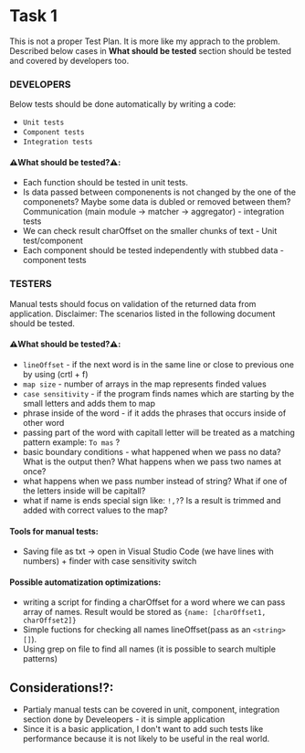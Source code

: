 # Task 1

This is not a proper Test Plan. It is more like my apprach to the problem.<br/>
Described below cases in **What should be tested** section should be tested and covered by developers too.

### DEVELOPERS

Below tests should be done automatically by writing a code:

- `Unit tests`
- `Component tests`
- `Integration tests`

#### ⚠️What should be tested?⚠️:

- Each function should be tested in unit tests.
- Is data passed between componenents is not changed by the one of the componenets? Maybe some data is dubled or removed between them?<br/>
  Communication (main module -> matcher -> aggregator) - integration tests
- We can check result charOffset on the smaller chunks of text - Unit test/component
- Each component should be tested independently with stubbed data - component tests

### TESTERS

Manual tests should focus on validation of the returned data from application.
Disclaimer: The scenarios listed in the following document should be tested.

#### ⚠️What should be tested?⚠️:

- `lineOffset` - if the next word is in the same line or close to previous one by using (crtl + f)
- `map size` - number of arrays in the map represents finded values
- `case sensitivity` - if the program finds names which are starting by the small letters and adds them to map
- phrase inside of the word - if it adds the phrases that occurs inside of other word
- passing part of the word with capitall letter will be treated as a matching pattern example: `To mas` ?
- basic boundary conditions - what happened when we pass no data? What is the output then? What happens when we pass two names at once?
- what happens when we pass number instead of string? What if one of the letters inside will be capitall?
- what if name is ends special sign like: `!,?`? Is a result is trimmed and added with correct values to the map?

#### Tools for manual tests:

- Saving file as txt -> open in Visual Studio Code (we have lines with numbers) + finder with case sensitivity switch

#### Possible automatization optimizations:

- writing a script for finding a charOffset for a word where we can pass array of names. Result would be stored as `{name: [charOffset1, charOffset2]}`
- Simple fuctions for checking all names lineOffset(pass as an `<string>[]`).
- Using grep on file to find all names (it is possible to search multiple patterns)

## Considerations⁉:

- Partialy manual tests can be covered in unit, component, integration section done by Develeopers - it is simple application
- Since it is a basic application, I don't want to add such tests like performance because it is not likely to be useful in the real world.
